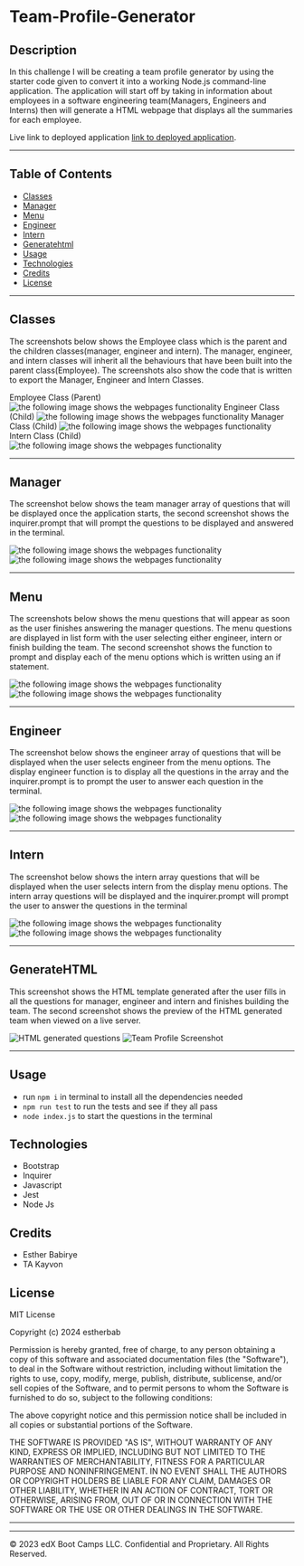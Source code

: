 # Team-Profile-Generator

## Description
In this challenge I will be creating a team profile generator by using the starter code given to convert it into a working Node.js command-line application. The application will start off by taking in information about employees in a software engineering team(Managers, Engineers and Interns) then will generate a HTML webpage that displays all the summaries for each employee.


Live link to deployed application [link to deployed application]().

---


## Table of Contents 



* [Classes](#classes)
* [Manager](#manager)
* [Menu](#menu)
* [Engineer](#engineer)
* [Intern](#intern)
* [Generatehtml](#generatehtml)
* [Usage](#usage)
* [Technologies](#technologies)
* [Credits](#credits)
* [License](#license)


---

## Classes
The screenshots below shows the Employee class which is the parent and the children classes(manager, engineer and intern). The manager, engineer, and intern classes will inherit all the behaviours that have been built into the parent class(Employee). The screenshots also show the code that is written to export the Manager, Engineer and Intern Classes.

Employee Class (Parent)
![the following image shows the webpages functionality](starter/assets/images/employee%20class.png)
Engineer Class (Child)
![the following image shows the webpages functionality](starter/assets/images/engineer%20class.png)
Manager Class (Child)
![the following image shows the webpages functionality](starter/assets/images/manager%20class.png)
Intern Class (Child)
![the following image shows the webpages functionality](starter/assets/images/intern%20class.png)



---

## Manager
The screenshot below shows the team manager array of questions that will be displayed once the application starts, the second screenshot shows the inquirer.prompt that will prompt the questions to be displayed and answered in the terminal.

![the following image shows the webpages functionality](starter/assets/images/manager%20questions%20array.png)
![the following image shows the webpages functionality](starter/assets/images/manager%20inquirer%20prompt.png)








---

## Menu

The screenshots below shows the menu questions that will appear as soon as the user finishes answering the manager questions. The menu questions are displayed in list form with the user selecting either engineer, intern or finish building the team. The second screenshot shows the function to prompt and display each of the menu options which is written using an if statement.

![the following image shows the webpages functionality](starter/assets/images/menu%20array.png)
![the following image shows the webpages functionality](starter/assets/images/display%20menu.png)


---

## Engineer

The screenshot below shows the engineer array of questions that will be displayed when the user selects engineer from the menu options. The display engineer function is to display all the questions in the array and the inquirer.prompt is to prompt the user to answer each question in the terminal.

![the following image shows the webpages functionality](starter/assets/images/engineer%20array.png)
![the following image shows the webpages functionality](starter/assets/images/engineer%20prompt.png)


---

## Intern

The screenshot below shows the intern array questions that will be displayed when the user selects intern from the display menu options. The intern array questions will be displayed and the inquirer.prompt will prompt the user to answer the questions in the terminal

![the following image shows the webpages functionality](starter/assets/images/intern%20array.png)
![the following image shows the webpages functionality](starter/assets/images/intern%20prompt.png)


---

## GenerateHTML

This screenshot shows the HTML template generated after the user fills in all the questions for manager, engineer and intern and finishes building the team. The second screenshot shows the preview of the HTML generated team when viewed on a live server.


![HTML generated questions](starter/assets/images/html%20generated%20questions.png)
![Team Profile Screenshot](starter/assets/images/Team%20profile%20generator%20final.png)





---
## Usage
* run `npm i` in terminal to install all the dependencies needed
* `npm run test` to run the tests and see if they all pass
* `node index.js` to start the questions in the terminal





## Technologies
* Bootstrap
* Inquirer
* Javascript
* Jest
* Node Js



## Credits

* Esther Babirye
* TA Kayvon



## License
MIT License

Copyright (c) 2024 estherbab

Permission is hereby granted, free of charge, to any person obtaining a copy
of this software and associated documentation files (the "Software"), to deal
in the Software without restriction, including without limitation the rights
to use, copy, modify, merge, publish, distribute, sublicense, and/or sell
copies of the Software, and to permit persons to whom the Software is
furnished to do so, subject to the following conditions:

The above copyright notice and this permission notice shall be included in all
copies or substantial portions of the Software.

THE SOFTWARE IS PROVIDED "AS IS", WITHOUT WARRANTY OF ANY KIND, EXPRESS OR
IMPLIED, INCLUDING BUT NOT LIMITED TO THE WARRANTIES OF MERCHANTABILITY,
FITNESS FOR A PARTICULAR PURPOSE AND NONINFRINGEMENT. IN NO EVENT SHALL THE
AUTHORS OR COPYRIGHT HOLDERS BE LIABLE FOR ANY CLAIM, DAMAGES OR OTHER
LIABILITY, WHETHER IN AN ACTION OF CONTRACT, TORT OR OTHERWISE, ARISING FROM,
OUT OF OR IN CONNECTION WITH THE SOFTWARE OR THE USE OR OTHER DEALINGS IN THE
SOFTWARE.



---



---

© 2023 edX Boot Camps LLC. Confidential and Proprietary. All Rights Reserved.
